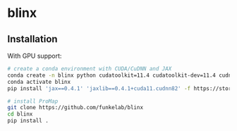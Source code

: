 blinx
=====

Installation
------------

With GPU support:

```bash
# create a conda environment with CUDA/CuDNN and JAX
conda create -n blinx python cudatoolkit=11.4 cudatoolkit-dev=11.4 cudnn=8.2 -c conda-forge
conda activate blinx
pip install 'jax==0.4.1' 'jaxlib==0.4.1+cuda11.cudnn82' -f https://storage.googleapis.com/jax-releases/jax_cuda_releases.html

# install ProMap
git clone https://github.com/funkelab/blinx
cd blinx
pip install .
```
